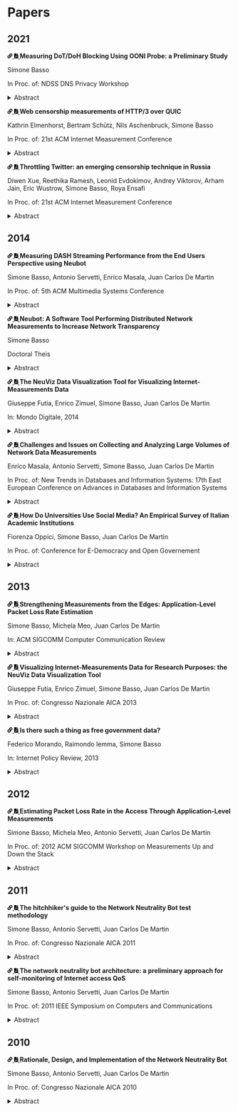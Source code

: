 # Papers

<!--
SPDX-License-Identifier: GPL-2.0-only
Adapted from: https://github.com/NullHypothesis/censorbib
-->

<style>
.icon {
    height: 0.8em;
}
</style>

## 2021

<div id="basso2021measuring">
    <p>
        <a href="#basso2021measuring">
            <img src="/assets/link-icon.svg" class="icon" alt="[#]">
        </a>
        <a href="basso2021measuring.pdf">
            <img src="/assets/pdf-icon.svg" class="icon" alt="[pdf]">
        </a>
        <strong>Measuring DoT/DoH Blocking Using OONI Probe: a Preliminary Study</strong>
    </p>
    <p>Simone Basso</p>
    <p>In Proc. of: NDSS DNS Privacy Workshop</p>
    <details>
        <summary>Abstract</summary>
        <p>We designed DNSCheck, an active network experiment to detect the blocking
        of DoT/DoH services. We implemented DNSCheck into OONI Probe, the network-interference
        measurement tool we develop since 2012. We compiled a list of popular DoT/DoH
        services and ran DNSCheck measurements with help from volunteer OONI Probe
        users. We present preliminary results from measurements in Kazakhstan (AS48716),
        Iran (AS197207), and China (AS45090). We tested 123 DoT/DoH services,
        corresponding to 461 TCP/QUIC endpoints. We found endpoints to fail
        or succeed consistently. In AS197207 (Iran), 50% of the DoT endpoints
        seem blocked. Otherwise, we found that more than 80% of the tested
        endpoints were always reachable. The most frequently blocked services are
        Cloudflare’s and Google’s. In most cases, attempting to reach blocked
        endpoints failed with a timeout. We observed timeouts connecting, during,
        and after the TLS handshake. TLS blocking depends on either the SNI
        or the destination endpoint.</p>
    </details>
</div>

<div id="kelmenhorst2021web">
    <p>
        <a href="#kelmenhorst2021web">
            <img src="/assets/link-icon.svg" class="icon" alt="[#]">
        </a>
        <a href="kelmenhorst2021web.pdf">
            <img src="/assets/pdf-icon.svg" class="icon" alt="[pdf]">
        </a>
        <strong>Web censorship measurements of HTTP/3 over QUIC</strong>
    </p>
    <p>Kathrin Elmenhorst, Bertram Schütz, Nils Aschenbruck, Simone Basso</p>
    <p>In Proc. of: 21st ACM Internet Measurement Conference</p>
    <details>
        <summary>Abstract</summary>
        <p>Web traffic censorship limits the free access to information, making
        it a global human rights issue. The introduction of HTTP/3 (HTTP over QUIC)
        yields promising expectations to counteract such interference, due to its
        novelty, build-in encryption, and faster connection establishment. To evaluate
        this hypothesis and analyze the current state of HTTP/3 blocking, we extended
        the open-source censorship measurement-tool OONI with an HTTP/3 module. Using an
        input list of possibly-blocked websites, real-world measurements with HTTPS
        and HTTP/3 were conducted in selected Autonomous Systems in China, Iran, India,
        and Kazakhstan. The presented evaluation assesses the different blocking
        methodologies employed for TCP/TLS versus the ones employed for QUIC. The
        results reveal dedicated UDP blocking in Iran and major IP blocklisting
        affecting QUIC in China and India.</p>
    </details>
</div>

<div id="xue2021throttling">
    <p>
        <a href="#xue2021throttling">
            <img src="/assets/link-icon.svg" class="icon" alt="[#]">
        </a>
        <a href="xue2021throttling.pdf">
            <img src="/assets/pdf-icon.svg" class="icon" alt="[pdf]">
        </a>
        <strong>Throttling Twitter: an emerging censorship technique in Russia</strong>
    </p>
    <p>Diwen Xue, Reethika Ramesh, Leonid Evdokimov, Andrey Viktorov, Arham Jain, Eric Wustrow, Simone Basso, Roya Ensafi</p>
    <p>In Proc. of: 21st ACM Internet Measurement Conference</p>
    <details>
        <summary>Abstract</summary>
        <p>In March 2021, the Russian government started to throttle Twitter
        on a national level, marking the first ever use of large-scale, targeted
        throttling for censorship purposes. The slowdown was intended
        to pressure Twitter to comply with content removal requests from
        the Russian government.</p>
        <p>In this paper, we take a first look at this emerging censorship
        technique. We work with local activists in Russia to detect and
        measure the throttling and reverse engineer the throttler from in-country
        vantage points. We find that the throttling is triggered
        by Twitter domains in the TLS SNI extension, and the throttling
        limits both upstream and downstream traffic to a value between
        130 kbps and 150 kbps by dropping packets that exceed this rate.
        We also find that the throttling devices appear to be located close
        to end-users, and that the throttling behaviors are consistent across
        different ISPs suggesting that they are centrally coordinated. No-
        tably, this deployment marks a departure from Russia’s previously
        decentralized model to a more centralized one that gives significant
        power to the authority to impose desired restrictions unilaterally.
        Russia’s throttling of Twitter serves as a wake-up call to censorship
        researchers, and we hope to encourage future work in detecting
        and circumventing this emerging censorship technique.</p>
    </details>
</div>

## 2014

<div id="basso2014measuring">
    <p>
        <a href="#basso2014measuring">
            <img src="/assets/link-icon.svg" class="icon" alt="[#]">
        </a>
        <a href="basso2014measuring.pdf">
            <img src="/assets/pdf-icon.svg" class="icon" alt="[pdf]">
        </a>
        <strong>Measuring DASH Streaming Performance from the End Users Perspective using Neubot</strong>
    </p>
    <p>Simone Basso, Antonio Servetti, Enrico Masala, Juan Carlos De Martin</p>
    <p>In Proc. of: 5th ACM Multimedia Systems Conference</p>
    <details>
        <summary>Abstract</summary>
        <p>The popularity of DASH streaming is rapidly increasing and a number of commercial streaming
        services are adopting this new standard. While the benefits of building streaming services on top
        of the HTTP protocol are clear, further work is still necessary to evaluate and enhance the
        system performance from the perspective of the end user. Here we present a novel framework to
        evaluate the performance of rate-adaptation algorithms for DASH streaming using network
        measurements collected from more than a thousand Internet clients. Data, which have been
        made publicly available, are collected by a DASH module built on top of Neubot, an open source
        tool for the collection of network measurements. Some examples about the possible usage of
        the collected data are given, ranging from simple analysis and performance comparisons
        of download speeds to the performance simulation of alternative adaptation strategies using,
        e.g., the instantaneous available bandwidth values.</p>
    </details>
</div>

<div id="basso2014neubot">
    <p>
        <a href="#basso2014neubot">
            <img src="/assets/link-icon.svg" class="icon" alt="[#]">
        </a>
        <a href="basso2014neubot.pdf">
            <img src="/assets/pdf-icon.svg" class="icon" alt="[pdf]">
        </a>
        <strong>Neubot: A Software Tool Performing Distributed Network Measurements to Increase Network Transparency</strong>
    </p>
    <p>Simone Basso</p>
    <p>Doctoral Theis</p>
    <details>
        <summary>Abstract</summary>
        <p>We present Neubot (the network neutrality bot), a network-measurement platform designed to
        run network-performance experiments from the network edges. The data produced by Neubot is useful
        to increase network transparency and to study network neutrality. We describe the Neubot architecture
        (based on plugins that emulate several protocols and are able to run client-server and peer-to-peer
        tests), which is one of the main contributions of this thesis. We describe the current Neubot
        implementation (Neubot 0.4.16.9), we provide up-to-date data concerning Neubot deployment, and we
        show how we used Neubot to run four diverse large-scale measurements campaigns involving more
        than 1,000 Neubot instances each. Such measurements campaign, which were only possible because the
        Neubot architecture was already flexible enough to allow us to deploy new network experiments on
        the already installed Neubot instances, were concerned with, respectively: the measurement of broadband speed using the HTTP protocol; the study of the link between application-level measurements and the packet-loss
        rate experienced by TCP (which is the other main contribution of this thesis); the study of
        rate adaptation algorithms for the dynamic adaptive streaming over HTTP streaming technology
        (DASH); emulating the BitTorrent protocol. We conclude the thesis with the description of
        Neuviz (the Neubot visualizer), a prototype data-visualization architecture that loads Neubot
        data and allows to navigate the data looking for potential deviations from network
        neutrality. Despite being still in beta stage, Neuviz already allowed to spot
        three anomalies in the median speeds measured by the Neubot ‘HTTP Speedtest’ and BitTorrent tests.</p>
    </details>
</div>

<div id="futia2014neuviz">
    <p>
        <a href="#futia2014neuviz">
            <img src="/assets/link-icon.svg" class="icon" alt="[#]">
        </a>
        <a href="futia2014neuviz.pdf">
            <img src="/assets/pdf-icon.svg" class="icon" alt="[pdf]">
        </a>
        <strong>The NeuViz Data Visualization Tool for Visualizing Internet-Measurements Data</strong>
    </p>
    <p>Giuseppe Futia, Enrico Zimuel, Simone Basso, Juan Carlos De Martin</p>
    <p>In: Mondo Digitale, 2014</p>
    <details>
        <summary>Abstract</summary>
        <p>In this paper we present NeuViz, a data processing and visualization architecture for
        network measurement experiments. NeuViz has been tailored to work on the data produced by
        Neubot (Net Neutrality Bot), an Internet bot that performs periodic, active network
        performance tests. We show that NeuViz is an effective tool to navigate Neubot data to
        identify cases (to be investigated with more specific network tests) in which a protocol
        seems discriminated. Also, we suggest how the information provided by the NeuViz Web
        API can help to automatically detect cases in which a protocol seems discriminated, to
        raise warnings or trigger more specific tests.</p>
    </details>
</div>

<div id="masala2014challenges">
    <p>
        <a href="#masala2014challenges">
            <img src="/assets/link-icon.svg" class="icon" alt="[#]">
        </a>
        <a href="masala2014challenges.pdf">
            <img src="/assets/pdf-icon.svg" class="icon" alt="[pdf]">
        </a>
        <strong>Challenges and Issues on Collecting and Analyzing Large Volumes of Network Data Measurements</strong>
    </p>
    <p>Enrico Masala, Antonio Servetti, Simone Basso, Juan Carlos De Martin</p>
    <p>In Proc. of: New Trends in Databases and Information Systems: 17th East European Conference on Advances in Databases and Information Systems</p>
    <details>
        <summary>Abstract</summary>
        <p>This paper presents the main challenges and issues faced when collecting and
        analyzing a large volume of network data measure- ments. We refer in particular to
        data collected by means of Neubot, an open source project that uses active probes
        on the client side to measure the evolution of key network parameters over time to
        better understand the performance of end-users’ Internet connections. The
        measured data are already freely accessible and stored on Measurement
        Lab (M-Lab), an organization that provides dedicated resources to perform
        network measurements and diagnostics in the Internet. Given the ever increasing
        amount of data collected by the Neubot project as well as other similar
        projects hosted by M-Lab, it is necessary to improve the platform to
        efficiently handle the huge amount of data that is expected to come in
        the very near future, so that it can be used by researchers and end-users
        themselves to gain a better understanding of network behavior.</p>
    </details>
</div>

<div id="oppici2014universities">
    <p>
        <a href="#oppici2014universities">
            <img src="/assets/link-icon.svg" class="icon" alt="[#]">
        </a>
        <a href="oppici2014universities.pdf">
            <img src="/assets/pdf-icon.svg" class="icon" alt="[pdf]">
        </a>
        <strong>How Do Universities Use Social Media? An Empirical Survey of Italian Academic Institutions</strong>
    </p>
    <p>Fiorenza Oppici, Simone Basso, Juan Carlos De Martin</p>
    <p>In Proc. of: Conference for E-Democracy and Open Governement</p>
    <details>
        <summary>Abstract</summary>
        <p>This work describes how Italian universities use social media, with a focus on
        Facebook and Twitter. Empirical data about the online features and behaviour of the social
        media accounts of Italian universities was gathered using several qualitative and quantitative
        data collection techniques, including automatic data collection, ad-hoc Application
        Programming Interface (API) queries and information obtained from the university personnel
        managing the accounts. The results of the ‘SocialUniversity’ project show that most Italian
        universities have active social network accounts; that Facebook is the platform of choice to
        answer the students’ questions, while Twitter serves mostly as an online news channel; that
        Italian universities on average use social media platforms generally better than the Italian
        public administration; that in the specific subset of technical universities, a few Italian
        institutions have an online footprint comparable to some of the top European technical
        universities (e.g., the Swiss Federal Institute of Technology in Zurich).</p>
    </details>
</div>

## 2013

<div id="basso2013strengthening">
    <p>
        <a href="#basso2013strengthening">
            <img src="/assets/link-icon.svg" class="icon" alt="[#]">
        </a>
        <a href="basso2013strengthening.pdf">
            <img src="/assets/pdf-icon.svg" class="icon" alt="[pdf]">
        </a>
        <strong>Strengthening Measurements from the Edges: Application-Level Packet Loss Rate Estimation</strong>
    </p>
    <p>Simone Basso, Michela Meo, Juan Carlos De Martin</p>
    <p>In: ACM SIGCOMM Computer Communication Review</p>
    <details>
        <summary>Abstract</summary>
        <p>Network users know much less than ISPs, Internet exchanges and content providers about what
        happens inside the network. Consequently users cannot either easily detect network neutrality
        violations or readily exercise their market power by knowledgeably switching ISPs.</p>
        <p>This paper contributes to the ongoing efforts to empower users by proposing two models to
        estimate – via application-level measurements – a key network indicator, i.e., the packet loss
        rate (PLR) experienced by FTP-like TCP downloads.</p>
        <p>Controlled, testbed, and large-scale experiments show that the Inverse Mathis model is
        simpler and more consistent across the whole PLR range, but less accurate than the more advanced
        Likely Rexmit model for landline connections and moderate PLR.</p>
    </details>
</div>

<div id="futia2013visualizing">
    <p>
        <a href="#futia2013visualizing">
            <img src="/assets/link-icon.svg" class="icon" alt="[#]">
        </a>
        <a href="futia2013visualizing.pdf">
            <img src="/assets/pdf-icon.svg" class="icon" alt="[pdf]">
        </a>
        <strong>Visualizing Internet-Measurements Data for Research Purposes: the NeuViz Data Visualization Tool</strong>
    </p>
    <p>Giuseppe Futia, Enrico Zimuel, Simone Basso, Juan Carlos De Martin</p>
    <p>In Proc. of: Congresso Nazionale AICA 2013</p>
    <details>
        <summary>Abstract</summary>
        <p>In this paper we present NeuViz, a data processing and visualization architecture for network
        measurement experiments. NeuViz has been tailored to work on the data produced by Neubot (Net Neutrality
        Bot), an Internet bot that performs periodic, active network performance tests. We show that NeuViz
        is an effective tool to navigate Neubot data to identify cases (to be investigated with more specific
        network tests) in which a protocol seems discriminated. Also, we suggest how the information
        provided by the NeuViz Web API can help to automatically detect cases in which a protocol seems
        discriminated, to raise warnings or trigger more specific tests.</p>
    </details>
</div>

<div id="morando2013free">
    <p>
        <a href="#morando2013free">
            <img src="/assets/link-icon.svg" class="icon" alt="[#]">
        </a>
        <a href="morando2013free.pdf">
            <img src="/assets/pdf-icon.svg" class="icon" alt="[pdf]">
        </a>
        <strong>Is there such a thing as free government data?</strong>
    </p>
    <p>Federico Morando, Raimondo Iemma, Simone Basso</p>
    <p>In: Internet Policy Review, 2013</p>
    <details>
        <summary>Abstract</summary>
        <p>The recently-amended European public sector information (PSI) directive (Directive 2013/37/EU, PDF,
        hereinafter “the directive”) rests on the assumption that “[d]ocuments produced by public sector bodies
        of the Member States constitute a vast, diverse and valuable pool of resources that can benefit the
        knowledge economy” (recital 1).</p>
        <p>More specifically, European policy-makers submit that “[o]pen data policies which encourage
        the wide availability and re-use of public sector information for private or commercial purposes,
        with minimal or no legal, technical or financial constraints [...] can play an important role
        in kick-starting the development of new services [...], stimulate economic growth and
        promote social engagement” (recital 3).</p>
        <p>Therefore, to keep financial constraints on re-use as low as possible, the directive provides
        that, “where charges are made by public sector bodies for the re-use of documents, those
        charges should in principle be limited to the marginal costs”. In practice, this should imply
        that most (natively digital) government data are free to re-use for any (lawful) purpose.</p>
        <p>This article provides a brief review of the of the public-sector-information pricing issues. It then
        discusses the terms under which the ongoing consultation on the implementation guidelines of the PSI
        directive addresses pricing. In particular, this article discusses the calculation criteria
        for marginal costs.</p>
    </details>
</div>

## 2012

<div id="basso2012estimating">
    <p>
        <a href="#basso2012estimating">
            <img src="/assets/link-icon.svg" class="icon" alt="[#]">
        </a>
        <a href="basso2012estimating.pdf">
            <img src="/assets/pdf-icon.svg" class="icon" alt="[pdf]">
        </a>
        <strong>Estimating Packet Loss Rate in the Access Through Application-Level Measurements</strong>
    </p>
    <p>Simone Basso, Michela Meo, Antonio Servetti, Juan Carlos De Martin</p>
    <p>In Proc. of: 2012 ACM SIGCOMM Workshop on Measurements Up and Down the Stack</p>
    <details>
        <summary>Abstract</summary>
        <p>End user monitoring of quality of experience is one of the necessary steps to achieve an
        effective and winning control over network neutrality. The involvement of the end user,
        however, requires the development of light and user-friendly tools that can be easily run
        at the application level with limited effort and network resources usage. In this paper,
        we propose a simple model to estimate packet loss rate perceived by a connection, by round
        trip time and TCP goodput samples collected at the application level. The model is
        derived from the well-known Mathis equation, which predicts the bandwidth of a steady-state
        TCP connection under random losses and delayed ACKs and it is evaluated in a testbed
        environment under a wide range of different conditions. Experiments are also run on real
        access networks. We plan to use the model to analyze the results collected by the "network
        neutrality bot" (Neubot), a research tool that performs application-level network-performance
        measurements. However, the methodology is easily portable and can be interesting for
        basically any user application that performs large downloads or uploads and requires to
        estimate access network quality and its variations.</p>
    </details>
</div>

## 2011

<div id="basso2011hitchhiker">
    <p>
        <a href="#basso2011hitchhiker">
            <img src="/assets/link-icon.svg" class="icon" alt="[#]">
        </a>
        <a href="basso2011hitchhiker.pdf">
            <img src="/assets/pdf-icon.svg" class="icon" alt="[pdf]">
        </a>
        <strong>The hitchhiker's guide to the Network Neutrality Bot test methodology</strong>
    </p>
    <p>Simone Basso, Antonio Servetti, Juan Carlos De Martin</p>
    <p>In Proc. of: Congresso Nazionale AICA 2011</p>
    <details>
        <summary>Abstract</summary>
        <p>The Neubot project is based on an open-source computer program, the Neubot, that, downloaded
        and installed by Internet users, performs quality of service measurements and collects data at
        a central server. The raw results are published on the web under the terms and conditions of
        the Creative Commons Zero license. This paper is the guide for researchers and individuals that
        aims to study, build on and analyze Neubot methodology and results. We provide an exhaustive
        documentation of Neubot’s HTTP test behavior, along with a discussion of the methodology. Besides
        that, the article shows an analysis of the Turin-area results (in the May-September time
        interval) and explains the rationale behind the privacy policy, which allows us to publish
        results as raw data.</p>
    </details>
</div>

<div id="basso2011network">
    <p>
        <a href="#basso2011network">
            <img src="/assets/link-icon.svg" class="icon" alt="[#]">
        </a>
        <a href="basso2011network.pdf">
            <img src="/assets/pdf-icon.svg" class="icon" alt="[pdf]">
        </a>
        <strong>The network neutrality bot architecture: a preliminary approach for self-monitoring
        of Internet access QoS</strong>
    </p>
    <p>Simone Basso, Antonio Servetti, Juan Carlos De Martin</p>
    <p>In Proc. of: 2011 IEEE Symposium on Computers and Communications</p>
    <details>
        <summary>Abstract</summary>
        <p>The "network neutrality bot" (Neubot) is an evolving software architecture for distributed Internet
        access quality and network neutrality measurements. The core of this architecture is an open-source agent
        that ordinary users may install on their computers to gain a deeper understanding of their Internet
        connections. The agent periodically monitors the quality of service provided to the user, running
        background active transmission tests that emulate different application-level protocols. The results
        are then collected on a central server and made publicly available to allow constant monitoring of
        the state of the Internet by interested parties.</p>
        <p>In this article we describe how we enhanced Neubot architec- ture both to deploy a distributed
        broadband speed test and to allow the development of plug-in transmission tests. In addition, we start
        a preliminary discussion on the results we have collected in the first three months after the first
        public release of the software.</p>
    </details>
</div>

## 2010

<div id="basso2010rationale">
    <p>
        <a href="#basso2010rationale">
            <img src="/assets/link-icon.svg" class="icon" alt="[#]">
        </a>
        <a href="basso2010rationale.pdf">
            <img src="/assets/pdf-icon.svg" class="icon" alt="[pdf]">
        </a>
        <strong>Rationale, Design, and Implementation of the Network Neutrality Bot</strong>
    </p>
    <p>Simone Basso, Antonio Servetti, Juan Carlos De Martin</p>
    <p>In Proc. of: Congresso Nazionale AICA 2010</p>
    <details>
        <summary>Abstract</summary>
        <p>The "Network Neutrality Bot" (Neubot) is a software application that measures, in a distributed way,
        Internet access quality of service with a specific emphasis on detection of potential network neutrality
        violations (such as peer-to-peer traffic discrimination). It is based on a light- weight, open-source
        computer program that can be downloaded and installed by ordinary Internet users. The program performs
        background tests: the results are sent to a centralized server (or collection of servers), which publishes
        them, thus rebalancing, at least in part, the current deep information asymmetry between Internet Service
        Providers and users. The collected data will allow constant monitoring of the state of the Internet,
        enabling a deeper understanding of such crucial infrastructure, as well as a more reliable basis for
        discussing network neutrality policies.</p>
    </details>
</div>
